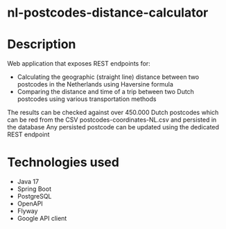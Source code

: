 # nl-postcodes-distance-calculator

# Description

Web application that exposes REST endpoints for:

- Calculating the geographic (straight line) distance between two postcodes in the Netherlands using Haversine formula
- Comparing the distance and time of a trip between two Dutch postcodes using various transportation methods

The results can be checked against over 450.000 Dutch postcodes which can be red from the CSV postcodes-coordinates-NL.csv and persisted in the database
Any persisted postcode can be updated using the dedicated REST endpoint

# Technologies used

- Java 17
- Spring Boot
- PostgreSQL
- OpenAPI
- Flyway
- Google API client



